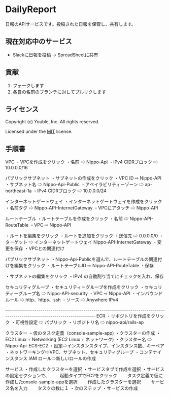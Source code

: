 # DailyReport

日報のAPIサービスです。投稿された日報を保管し、共有します。

## 現在対応中のサービス

* Slackに日報を投稿 → SpreadSheetに共有

## 貢献

1. フォークします
2. 各自の名前のブランチに対してプルリクします

## ライセンス

Copyright (c) Youble, Inc. All rights reserved.

Licensed under the [MIT](LICENSE.txt) license.

## 手順書

VPC
・VPCを作成をクリック
・名前 ⇨ Nippo-Api
・IPv4 CIDRブロック ⇨ 10.0.0.0/16

パブリックサブネット
・サブネットの作成をクリック
・VPC ID ⇨ Nippo-API
・サブネット名 ⇨ Nippo-Api-Public
・アベイラビリティーゾーン ⇨ ap-northeast-1a
・IPv4 CIDRブロック ⇨ 10.0.0.0/24

インターネットゲートウェイ
・インターネットゲートウェイを作成をクリック
・名前タグ ⇨ Nippo-API-InternetGateway
・VPCにアタッチ ⇨ Nippo-API

ルートテーブル
・ルートテーブルを作成をクリック
・名前 ⇨ Nippo-API-RouteTable
・VPC ⇨ Nippo-API

・ルートを編集をクリック
・ルートを追加をクリック
・送信先 ⇨ 0.0.0.0/0
・ターゲット ⇨ インターネットゲートウェイ Nippo-API-InternetGateway
・変更を保存
・VPCとの関連付け

パブリックサブネット
・Nippo-Api-Publicを選んで、ルートテーブルの関連付けを編集をクリック
・ルートテーブルID ⇨ Nippo-API-RouteTable
・保存

・サブネットの編集をクリック
・IPv4 の⾃動割り当てにチェックを入れ、保存

セキュリティグループ
・セキュリティーグループを作成をクリック
・セキュリティーグループ名 ⇨ Nippo-API-security
・VPC ⇨ Nippo-API
・インバウンドルール ⇨ http、https、ssh
・ソース ⇨ Anywhere IPv4

—------------------------------------------------------------------------------------------------------------------------
ECR
・リポジトリを作成をクリック
・可視性設定 ⇨ パブリック
・リポジトリ名 ⇨ nippo-api/rails-ap


クラスター
・仮のタスク定義（console-sample-app)
・クラスターの作成
・EC2 Linux + Networking (EC2 Linux + ネットワーク)
・クラスター名 ⇨ Nippo-Api-ECS-EC2
・設定⇨インスタンスタイプ、インスタンス数、キーペア
・ネットワーキング⇨VPC、サブネット、セキュリティグループ
・コンテナインスタンス IAM ロール⇨新しいロールの作成

サービス
・作成したクラスターを選択
・サービスタブで作成を選択
・サービスの設定セクションで、
　　起動タイプでEC2をクリック
　　タスク定義で仮に作成したonsole-sample-appを選択
　　作成したクラスターを選択
　　サービス名を入力
　　タスクの数に１
・次のステップ
・サービスの作成

